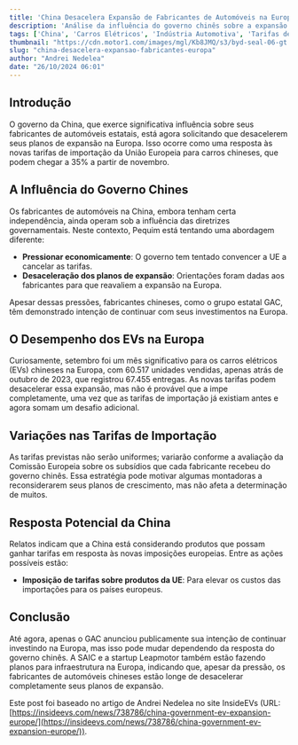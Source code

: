 ```yaml
---
title: 'China Desacelera Expansão de Fabricantes de Automóveis na Europa'
description: 'Análise da influência do governo chinês sobre a expansão dos EVs na Europa e o impacto das novas tarifas.'
tags: ['China', 'Carros Elétricos', 'Indústria Automotiva', 'Tarifas de Importação', 'Europa']
thumbnail: "https://cdn.motor1.com/images/mgl/Kb8JMQ/s3/byd-seal-06-gt.jpg"
slug: "china-desacelera-expansao-fabricantes-europa"
author: "Andrei Nedelea"
date: "26/10/2024 06:01"
---
```


## Introdução

O governo da China, que exerce significativa influência sobre seus fabricantes de automóveis estatais, está agora solicitando que desacelerem seus planos de expansão na Europa. Isso ocorre como uma resposta às novas tarifas de importação da União Europeia para carros chineses, que podem chegar a 35% a partir de novembro.

## A Influência do Governo Chines

Os fabricantes de automóveis na China, embora tenham certa independência, ainda operam sob a influência das diretrizes governamentais. Neste contexto, Pequim está tentando uma abordagem diferente:

- **Pressionar economicamente**: O governo tem tentado convencer a UE a cancelar as tarifas.
- **Desaceleração dos planos de expansão**: Orientações foram dadas aos fabricantes para que reavaliem a expansão na Europa.

Apesar dessas pressões, fabricantes chineses, como o grupo estatal GAC, têm demonstrado intenção de continuar com seus investimentos na Europa.

## O Desempenho dos EVs na Europa

Curiosamente, setembro foi um mês significativo para os carros elétricos (EVs) chineses na Europa, com 60.517 unidades vendidas, apenas atrás de outubro de 2023, que registrou 67.455 entregas. As novas tarifas podem desacelerar essa expansão, mas não é provável que a impe completamente, uma vez que as tarifas de importação já existiam antes e agora somam um desafio adicional.

## Variações nas Tarifas de Importação

As tarifas previstas não serão uniformes; variarão conforme a avaliação da Comissão Europeia sobre os subsídios que cada fabricante recebeu do governo chinês. Essa estratégia pode motivar algumas montadoras a reconsiderarem seus planos de crescimento, mas não afeta a determinação de muitos.

## Resposta Potencial da China

Relatos indicam que a China está considerando produtos que possam ganhar tarifas em resposta às novas imposições europeias. Entre as ações possíveis estão:
- **Imposição de tarifas sobre produtos da UE**: Para elevar os custos das importações para os países europeus.

## Conclusão

Até agora, apenas o GAC anunciou publicamente sua intenção de continuar investindo na Europa, mas isso pode mudar dependendo da resposta do governo chinês. A SAIC e a startup Leapmotor também estão fazendo planos para infraestrutura na Europa, indicando que, apesar da pressão, os fabricantes de automóveis chineses estão longe de desacelerar completamente seus planos de expansão.

Este post foi baseado no artigo de Andrei Nedelea no site InsideEVs (URL: [https://insideevs.com/news/738786/china-government-ev-expansion-europe/](https://insideevs.com/news/738786/china-government-ev-expansion-europe/)).